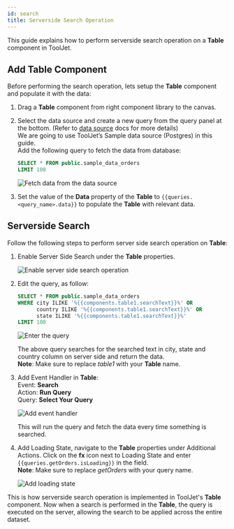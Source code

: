 ```yaml
---
id: search
title: Serverside Search Operation
---
```


This guide explains how to perform serverside search operation on a **Table** component in ToolJet.

<div style={{paddingTop:'24px'}}>

## Add Table Component

Before performing the search operation, lets setup the **Table** component and populate it with the data:

1. Drag a **Table** component from right component library to the canvas.
2. Select the data source and create a new query from the query panel at the bottom. (Refer to [data source](/docs/data-sources/overview) docs for more details) <br/>
    We are going to use ToolJet’s Sample data source (Postgres) in this guide.<br/>
    Add the following query to fetch the data from database:
    
    ```sql
    SELECT * FROM public.sample_data_orders
    LIMIT 100
    ```
    
    <img className="screenshot-full" src="/img/widgets/table/serverside-operations/fetch-data-query.png" alt="Fetch data from the data source" />
    
3. Set the value of the **Data** property of the **Table** to `{{queries.<query_name>.data}}` to populate the **Table** with relevant data.

</div>

<div style={{paddingTop:'24px'}}>

## Serverside Search

Follow the following steps to perform server side search operation on **Table**:

1. Enable Server Side Search under the **Table** properties.
    
    <img className="screenshot-full" src="/img/widgets/table/serverside-operations/search-property.png" alt="Enable server side search operation" />
    
2. Edit the query, as follow:
    
    ```sql
    SELECT * FROM public.sample_data_orders
    WHERE city ILIKE '%{{components.table1.searchText}}%' OR
          country ILIKE '%{{components.table1.searchText}}%' OR
          state ILIKE '%{{components.table1.searchText}}%'
    LIMIT 100
    ```
    
    <img className="screenshot-full" src="/img/widgets/table/serverside-operations/search-query.png" alt="Enter the query" />
    
    The above query searches for the searched text in city, state and country column on server side and return the data.<br/>
    **Note**: Make sure to replace *table1* with your **Table** name.
    
3. Add Event Handler in **Table**:<br/>
    Event: **Search**<br/>
    Action: **Run Query**   
    Query: **Select Your Query**<br/>
    
    <img className="screenshot-full" src="/img/widgets/table/serverside-operations/search-eh.png" alt="Add event handler" />
    
    This will run the query and fetch the data every time something is searched.
    
4. Add Loading State, navigate to the **Table** properties under Additional Actions. Click on the **fx** icon next to Loading State and enter `{{queries.getOrders.isLoading}}` in the field.<br/>
    **Note**: Make sure to replace *getOrders* with your query name.
    
    <img className="screenshot-full" src="/img/widgets/table/serverside-operations/search-loading.png" alt="Add loading state" />

This is how serverside search operation is implemented in ToolJet's **Table** component. Now when a search is performed in the **Table**, the query is executed on the server, allowing the search to be applied across the entire dataset.

</div>
